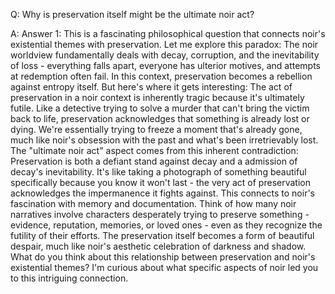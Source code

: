 Q: Why is preservation itself might be the ultimate noir act?

A: 
Answer 1:
This is a fascinating philosophical question that connects noir's existential themes with preservation. Let me explore this paradox:
The noir worldview fundamentally deals with decay, corruption, and the inevitability of loss - everything falls apart, everyone has ulterior motives, and attempts at redemption often fail. In this context, preservation becomes a rebellion against entropy itself.
But here's where it gets interesting: The act of preservation in a noir context is inherently tragic because it's ultimately futile. Like a detective trying to solve a murder that can't bring the victim back to life, preservation acknowledges that something is already lost or dying. We're essentially trying to freeze a moment that's already gone, much like noir's obsession with the past and what's been irretrievably lost.
The "ultimate noir act" aspect comes from this inherent contradiction: Preservation is both a defiant stand against decay and a admission of decay's inevitability. It's like taking a photograph of something beautiful specifically because you know it won't last - the very act of preservation acknowledges the impermanence it fights against.
This connects to noir's fascination with memory and documentation. Think of how many noir narratives involve characters desperately trying to preserve something - evidence, reputation, memories, or loved ones - even as they recognize the futility of their efforts. The preservation itself becomes a form of beautiful despair, much like noir's aesthetic celebration of darkness and shadow.
What do you think about this relationship between preservation and noir's existential themes? I'm curious about what specific aspects of noir led you to this intriguing connection.